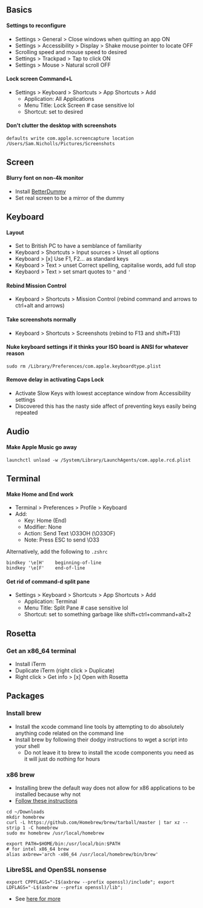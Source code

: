 ## Basics

#### Settings to reconfigure

* Settings > General > Close windows when quitting an app ON
* Settings > Accessibility > Display > Shake mouse pointer to locate OFF
* Scrolling speed and mouse speed to desired
* Settings > Trackpad > Tap to click ON
* Settings > Mouse > Natural scroll OFF

#### Lock screen Command+L

* Settings > Keyboard > Shortcuts > App Shortcuts > Add
   * Application: All Applications
   * Menu Title: Lock Screen # case sensitive lol
   * Shortcut: set to desired

#### Don't clutter the desktop with screenshots

```
defaults write com.apple.screencapture location /Users/Sam.Nicholls/Pictures/Screenshots
```

## Screen

#### Blurry font on non-4k monitor

* Install [BetterDummy](https://github.com/waydabber/BetterDummy)
* Set real screen to be a mirror of the dummy

## Keyboard

#### Layout

* Set to British PC to have a semblance of familiarity
* Keyboard > Shortcuts > Input sources > Unset all options
* Keyboard > [x] Use F1, F2... as standard keys
* Keyboard > Text > unset Correct spelling, capitalise words, add full stop
* Keybaord > Text > set smart quotes to `"` and `'`

#### Rebind Mission Control

* Keyboard > Shortcuts > Mission Control (rebind command and arrows to ctrl+alt and arrows)

#### Take screenshots normally

* Keyboard > Shortcuts > Screenshots (rebind to F13 and shift+F13)

#### Nuke keyboard settings if it thinks your ISO board is ANSI for whatever reason

```
sudo rm /Library/Preferences/com.apple.keyboardtype.plist
```

#### Remove delay in activating Caps Lock

* Activate Slow Keys with lowest acceptance window from Accessibility settings
* Discovered this has the nasty side affect of preventing keys easily being repeated

## Audio

#### Make Apple Music go away

```
launchctl unload -w /System/Library/LaunchAgents/com.apple.rcd.plist
```

## Terminal

#### Make Home and End work

* Terminal > Preferences > Profile > Keyboard
* Add:
    *  Key: Home (End)
    *  Modifier: None
    *  Action: Send Text \O33OH (\O33OF)
    *  Note: Press ESC to send \O33


Alternatively, add the following to `.zshrc`

```
bindkey '\e[H'    beginning-of-line
bindkey '\e[F'    end-of-line
```

#### Get rid of command-d split pane

* Settings > Keyboard > Shortcuts > App Shortcuts > Add
   * Application: Terminal
   * Menu Title: Split Pane # case sensitive lol
   * Shortcut: set to something garbage like shift+ctrl+command+alt+2


## Rosetta

### Get an x86_64 terminal

* Install iTerm
* Duplicate iTerm (right click > Duplicate)
* Right click > Get info > [x] Open with Rosetta

## Packages

### Install brew

* Install the xcode command line tools by attempting to do absolutely anything code related on the command line
* Install brew by following their dodgy instructions to wget a script into your shell
    * Do not leave it to brew to install the xcode components you need as it will just do nothing for hours

### x86 brew

* Installing brew the default way does not allow for x86 applications to be installed because why not
* [Follow these instructions](https://medium.com/mkdir-awesome/how-to-install-x86-64-homebrew-packages-on-apple-m1-macbook-54ba295230f)

```
cd ~/Downloads
mkdir homebrew
curl -L https://github.com/Homebrew/brew/tarball/master | tar xz --strip 1 -C homebrew
sudo mv homebrew /usr/local/homebrew
```

```
export PATH=$HOME/bin:/usr/local/bin:$PATH
# for intel x86_64 brew
alias axbrew='arch -x86_64 /usr/local/homebrew/bin/brew'
```

### LibreSSL and OpenSSL nonsense

```
export CPPFLAGS="-I$(axbrew --prefix openssl)/include"; export LDFLAGS="-L$(axbrew --prefix openssl)/lib";
```

* See [here for more](https://github.com/pyenv/pyenv/wiki/Common-build-problems#error-the-python-ssl-extension-was-not-compiled-missing-the-openssl-lib)
